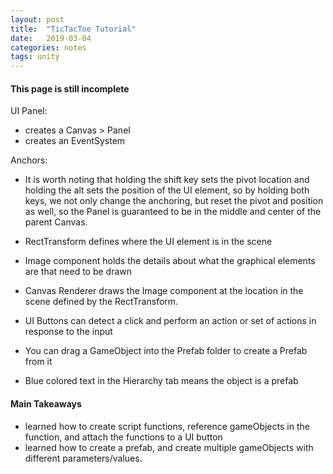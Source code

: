 ```yaml
---
layout: post
title:  "TicTacToe Tutorial"
date:   2019-03-04
categories: notes
tags: unity
---
```


#### This page is still incomplete

UI Panel:
* creates a Canvas > Panel
* creates an EventSystem

Anchors:
* It is worth noting that holding the shift key sets the pivot location and holding the alt sets the position of the UI element, so by holding both keys, we not only change the anchoring, but reset the pivot and position as well, so the Panel is guaranteed to be in the middle and center of the parent Canvas.

* RectTransform defines where the UI element is in the scene
* Image component holds the details about what the graphical elements are that need to be drawn
* Canvas Renderer draws the Image component at the location in the scene defined by the RectTransform.
* UI Buttons can detect a click and perform an action or set of actions in response to the input


* You can drag a GameObject into the Prefab folder to create a Prefab from it
* Blue colored text in the Hierarchy tab means the object is a prefab

#### Main Takeaways
* learned how to create script functions, reference gameObjects in the function, and attach the functions to a UI button
* learned how to create a prefab, and create multiple gameObjects with different parameters/values.